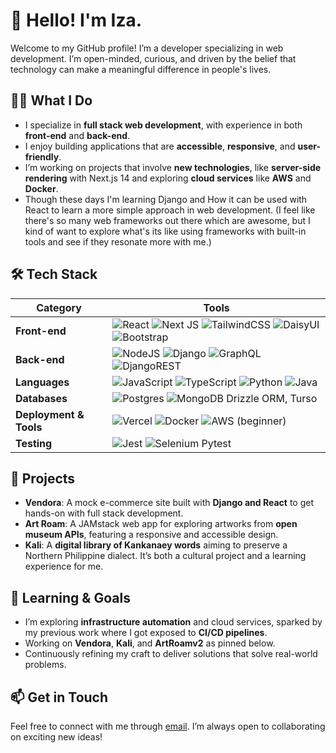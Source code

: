 # 👋 Hello! I'm Iza.

Welcome to my GitHub profile! I’m a developer specializing in web development. I’m open-minded, curious, and driven by the belief that technology can make a meaningful difference in people's lives.

## 👨‍💻 What I Do
- I specialize in **full stack web development**, with experience in both **front-end** and **back-end**.
- I enjoy building applications that are **accessible**, **responsive**, and **user-friendly**.
- I’m working on projects that involve **new technologies**, like **server-side rendering** with Next.js 14 and exploring **cloud services** like **AWS** and **Docker**.
- Though these days I'm learning Django and How it can be used with React to learn a more simple approach in web development. (I feel like there's so many web frameworks out there which are awesome, but I kind of want to explore what's its like using frameworks with built-in tools and see if they resonate more with me.)

## 🛠️ Tech Stack

| **Category**             | **Tools**                                                                                                                                                                                                                                                                                                                                                                                                                                                                                  |
|--------------------------|---------------------------------------------------------------------------------------------------------------------------------------------------------------------------------------------------------------------------------------------------------------------------------------------------------------------------------------------------------------------------------------------------------------------------------------------------------------------------------------------|
| **Front-end**            | ![React](https://img.shields.io/badge/react-%2320232a.svg?style=for-the-badge&logo=react&logoColor=%2361DAFB) ![Next JS](https://img.shields.io/badge/Next-black?style=for-the-badge&logo=next.js&logoColor=white) ![TailwindCSS](https://img.shields.io/badge/tailwindcss-%2338B2AC.svg?style=for-the-badge&logo=tailwind-css&logoColor=white) ![DaisyUI](https://img.shields.io/badge/daisyui-5A0EF8?style=for-the-badge&logo=daisyui&logoColor=white) ![Bootstrap](https://img.shields.io/badge/bootstrap-%238511FA.svg?style=for-the-badge&logo=bootstrap&logoColor=white) |
| **Back-end**             | ![NodeJS](https://img.shields.io/badge/node.js-6DA55F?style=for-the-badge&logo=node.js&logoColor=white) ![Django](https://img.shields.io/badge/django-%23092E20.svg?style=for-the-badge&logo=django&logoColor=white) ![GraphQL](https://img.shields.io/badge/-GraphQL-E10098?style=for-the-badge&logo=graphql&logoColor=white) ![DjangoREST](https://img.shields.io/badge/DJANGO-REST-ff1709?style=for-the-badge&logo=django&logoColor=white&color=ff1709&labelColor=gray)                                                                                  |
| **Languages**            | ![JavaScript](https://img.shields.io/badge/javascript-%23323330.svg?style=for-the-badge&logo=javascript&logoColor=%23F7DF1E) ![TypeScript](https://img.shields.io/badge/typescript-%23007ACC.svg?style=for-the-badge&logo=typescript&logoColor=white) ![Python](https://img.shields.io/badge/python-3670A0?style=for-the-badge&logo=python&logoColor=ffdd54) ![Java](https://img.shields.io/badge/java-%23ED8B00.svg?style=for-the-badge&logo=openjdk&logoColor=white)                                                                            |
| **Databases**            | ![Postgres](https://img.shields.io/badge/postgres-%23316192.svg?style=for-the-badge&logo=postgresql&logoColor=white) ![MongoDB](https://img.shields.io/badge/MongoDB-%234ea94b.svg?style=for-the-badge&logo=mongodb&logoColor=white) Drizzle ORM, Turso                                                                                                                                                                                                                                  |
| **Deployment & Tools**   | ![Vercel](https://img.shields.io/badge/vercel-%23000000.svg?style=for-the-badge&logo=vercel&logoColor=white) ![Docker](https://img.shields.io/badge/docker-%230db7ed.svg?style=for-the-badge&logo=docker&logoColor=white) ![AWS](https://img.shields.io/badge/AWS-%23FF9900.svg?style=for-the-badge&logo=amazon-aws&logoColor=white) (beginner)                                                                                                                                    |
| **Testing**              | ![Jest](https://img.shields.io/badge/-jest-%23C21325?style=for-the-badge&logo=jest&logoColor=white) ![Selenium](https://img.shields.io/badge/-selenium-%43B02A?style=for-the-badge&logo=selenium&logoColor=white)     Pytest                                                                                                                                                                                                                                                                     |


## 🚀 Projects
- **Vendora**: A mock e-commerce site built with **Django and React** to get hands-on with full stack development.
- **Art Roam**: A JAMstack web app for exploring artworks from **open museum APIs**, featuring a responsive and accessible design.
- **Kali**: A **digital library of Kankanaey words** aiming to preserve a Northern Philippine dialect. It’s both a cultural project and a learning experience for me.

## 🌱 Learning & Goals
- I’m exploring **infrastructure automation** and cloud services, sparked by my previous work where I got exposed to **CI/CD pipelines**.
- Working on **Vendora**, **Kali**, and **ArtRoamv2** as pinned below.
- Continuously refining my craft to deliver solutions that solve real-world problems.

## 📫 Get in Touch
Feel free to connect with me through [email](iccetea478@gmail.com). I’m always open to collaborating on exciting new ideas!
